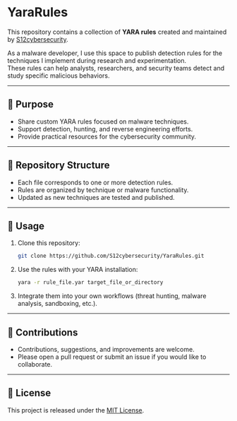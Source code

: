 # YaraRules

This repository contains a collection of **YARA rules** created and maintained by [S12cybersecurity](https://github.com/S12cybersecurity).

As a malware developer, I use this space to publish detection rules for the techniques I implement during research and experimentation.  
These rules can help analysts, researchers, and security teams detect and study specific malicious behaviors.

---

## 📌 Purpose

- Share custom YARA rules focused on malware techniques.
- Support detection, hunting, and reverse engineering efforts.
- Provide practical resources for the cybersecurity community.

---

## 📂 Repository Structure

- Each file corresponds to one or more detection rules.
- Rules are organized by technique or malware functionality.
- Updated as new techniques are tested and published.

---

## 🚀 Usage

1. Clone this repository:
   ```bash
   git clone https://github.com/S12cybersecurity/YaraRules.git
   ```

2. Use the rules with your YARA installation:
   ```bash
   yara -r rule_file.yar target_file_or_directory
   ```

3. Integrate them into your own workflows (threat hunting, malware analysis, sandboxing, etc.).

---

## 🤝 Contributions

- Contributions, suggestions, and improvements are welcome.  
- Please open a pull request or submit an issue if you would like to collaborate.

---

## 📜 License

This project is released under the [MIT License](LICENSE).

